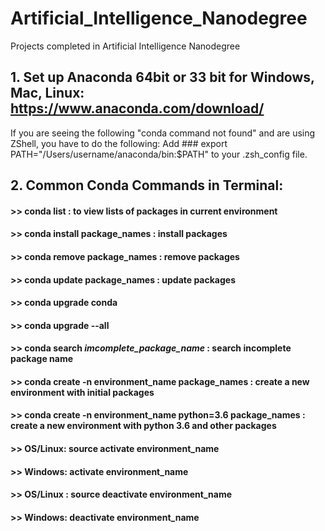 # Artificial_Intelligence_Nanodegree
Projects completed in Artificial Intelligence Nanodegree
## 1. Set up Anaconda 64bit or 33 bit for Windows, Mac, Linux: https://www.anaconda.com/download/
  If you are seeing the following "conda command not found" and are using ZShell, you have to do the following:
          Add 
          ### export PATH="/Users/username/anaconda/bin:$PATH" to your .zsh_config file.
          
## 2. Common Conda Commands in Terminal:
#### >> conda list : to view lists of packages in current environment
#### >> conda install package_names : install packages
#### >> conda remove package_names : remove packages
#### >> conda update package_names : update packages
#### >> conda upgrade conda
#### >> conda upgrade --all
#### >> conda search *imcomplete_package_name* : search incomplete package name
#### >> conda create -n environment_name package_names : create a new environment with initial packages
#### >> conda create -n environment_name python=3.6 package_names : create a new environment with python 3.6 and other packages
#### >> OS/Linux: source activate environment_name
#### >> Windows: activate environment_name
#### >> OS/Linux : source deactivate environment_name
#### >> Windows: deactivate environment_name

